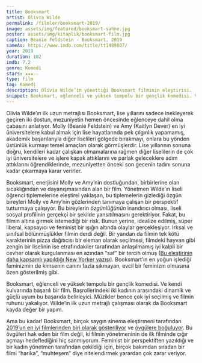 ```yaml
---
title: Booksmart
artist: Olivia Wilde
permalink: /filmler/booksmart-2019/
image: assets/img/featured/booksmart-sahne.jpg
poster: assets/img/kitaplik/booksmart-film.jpg
caption: Beanie Feldstein - Booksmart, 2019
sameAs: https://www.imdb.com/title/tt1489887/
year: 2019
duration: 102
imdb: 7.2
genre: Komedi
stars: ★★★☆☆
type: film
tag: Komedi
description: Olivia Wilde’in yönettiği Booksmart filminin eleştirisi.
snippet: Booksmart, eğlenceli ve yüksek tempolu bir gençlik komedisi. Ve kendi kulvarında başarılı bir film.
---
```


Olivia Wilde’ın ilk uzun metrajlısı Booksmart, lise yıllarını sadece inekleyerek geçiren iki dostun, mezuniyetin hemen öncesinde eğlenceye dahil olma çabasını anlatıyor. Molly (Beanie Feldstein) ve Amy (Kaitlyn Dever) en iyi üniversitelere kabul almak için lise hayatlarında pek çılgınlık yapamamış, akademik başarılarıyla diğer liselileri gölgede bırakmayı, onlara bu yönden üstünlük kurmayı temel amaçları olarak görmüşlerdir. Lise yıllarının sonuna doğru, kendileri kadar çalışkan olmamalarına rağmen diğer liselilerin de çok iyi üniversitelere ve işlere kapak attıklarını ve parlak geleceklere adım attıklarını öğrendiklerinde, mezuniyetten önceki son gecenin tadını sonuna kadar çıkarmaya karar verirler. 

Booksmart, enerjisini Molly ve Amy’nin dostluğundan, birbirlerine olan sıcaklığından ve dayanışmasından alan bir film. Yönetmen Wilde’ın liseli öğrenci tiplemelerine eleştirel yaklaşan, bu tiplemelerin gizlediği özgün bireyleri Molly ve Amy’nin gözlerinden  tanımaya çalışan bir perspektif tutturmaya çalışıyor. Bu bireylerin _özgünlüğünün_ inandırıcı olması, liseli sosyal profilinin gerçekçi bir şekilde yansıtılmasını gerektiriyor. Fakat, bu filmin altına girmek istemediği bir risk. Bunun yerine, idealize edilmiş, süper liberal, kapsayıcı ve feminist bir ışığın altında olaylar gerçekleşiyor. Irksal ve sınıfsal bölünmüşlükler filmin derdi değil. Bir yandan da filmin tek kötü karakterinin pizza dağıtıcısı bir eleman olarak seçilmesi, filmdeki hayvan gibi zengin bir liselinin ise etrafındakiler tarafından anlaşılmamış iyi kalpli bir cevher olarak kurgulanması en azından “saf” bir tercih olmuş ([Bu eleştirinin daha kapsamlı yapıldığı New Yorker yazısı](https://www.newyorker.com/culture/the-front-row/booksmart-reviewed-olivia-wildes-toothless-teen-comedy)). Booksmart’ın en yoğun işlediği feminizmin de kimsenin canını fazla sıkmayan, evcil bir feminizm olmasına özen gösterilmiş gibi. 

Booksmart, eğlenceli ve yüksek tempolu bir gençlik komedisi. Ve kendi kulvarında başarılı bir film. Başrollerindeki iki kadının arasındaki dinamik ve güçlü uyum bu başarıda belirleyici. Müzikler bence çok iyi seçilmiş ve filmin ruhunu yakalıyor. Wilde’in ilk uzun metrajlı çalışması olarak da Booksmart kayda değer bir yapım. 

Ama bu kadar! Booksmart, birçok saygın sinema eleştirmeni tarafından [2019’un en iyi filmlerinden biri olarak gösteriliyor](https://www.rogerebert.com/reviews/booksmart-2019) ve [övgülere boğuluyor](https://www.nytimes.com/2019/05/22/movies/booksmart-review.html). Bu övgüleri hak eden bir film değil, ki filmin yönetmeninin de ilk filminde çığır açmayı hedeflediğini hiç sanmıyorum. Feminist bir perspektiften yazıldığı ve bir kadın yönetmen tarafından çekildiği için, birçok bakımdan sıradan bir filmi “harika”, “muhteşem” diye nitelendirmek yarardan çok zarar veriyor. 
